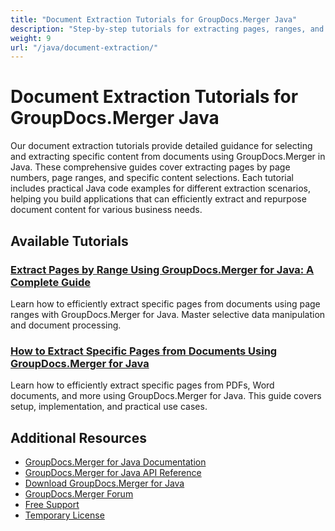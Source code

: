 ```yaml
---
title: "Document Extraction Tutorials for GroupDocs.Merger Java"
description: "Step-by-step tutorials for extracting pages, ranges, and content from documents using GroupDocs.Merger for Java."
weight: 9
url: "/java/document-extraction/"
---
```


# Document Extraction Tutorials for GroupDocs.Merger Java

Our document extraction tutorials provide detailed guidance for selecting and extracting specific content from documents using GroupDocs.Merger in Java. These comprehensive guides cover extracting pages by page numbers, page ranges, and specific content selections. Each tutorial includes practical Java code examples for different extraction scenarios, helping you build applications that can efficiently extract and repurpose document content for various business needs.

## Available Tutorials

### [Extract Pages by Range Using GroupDocs.Merger for Java&#58; A Complete Guide](./extract-pages-groupdocs-merger-java-guide/)
Learn how to efficiently extract specific pages from documents using page ranges with GroupDocs.Merger for Java. Master selective data manipulation and document processing.

### [How to Extract Specific Pages from Documents Using GroupDocs.Merger for Java](./extract-pages-groupdocs-merger-java/)
Learn how to efficiently extract specific pages from PDFs, Word documents, and more using GroupDocs.Merger for Java. This guide covers setup, implementation, and practical use cases.

## Additional Resources

- [GroupDocs.Merger for Java Documentation](https://docs.groupdocs.com/merger/java/)
- [GroupDocs.Merger for Java API Reference](https://reference.groupdocs.com/merger/java/)
- [Download GroupDocs.Merger for Java](https://releases.groupdocs.com/merger/java/)
- [GroupDocs.Merger Forum](https://forum.groupdocs.com/c/merger)
- [Free Support](https://forum.groupdocs.com/)
- [Temporary License](https://purchase.groupdocs.com/temporary-license/)
